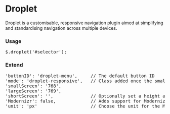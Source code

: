 Droplet
=======

Droplet is a customisable, responsive navigation plugin aimed at simplifying and standardising navigation across multiple devices.

<h3>Usage</h3>
<pre>$.droplet('#selector');</pre>

<h3>Extend</h3>

<pre>
'buttonID': 'droplet-menu',		// The default button ID
'mode': 'droplet-responsive',	// Class added once the smaller breakpoint has been reached
'smallScreen': '768',
'largeScreen': '769',
'shortScreen': '',				// Optionally set a height at which the screen size could be considered too small for a fixed-position nav. Adds class of 'droplet-short' if specified
'Modernizr': false,				// Adds support for Modernizr Media Queries (recommended)
'unit': 'px'					// Choose the unit for the Modernizr media queries (defaults to px)
</pre>